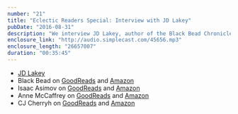 ```yaml
---
number: "21"
title: "Eclectic Readers Special: Interview with JD Lakey"
pubDate: "2016-08-31"
description: "We interview JD Lakey, author of the Black Bead Chronicles. We delve deep into the world and find out it is made up of more than psychics, the importance of their matriarchal society and a whole lot more. We also discuss her unusual inspiration to help her write."
enclosure_link: "http://audio.simplecast.com/45656.mp3"
enclosure_length: "26657007"
duration: "00:35:45"
---
```

- [JD Lakey](http://jdlakey.com/)
- Black Bead on [GoodReads](https://www.goodreads.com/book/show/28869444-black-bead) and [Amazon](https://amzn.com/B01AIK7OSM)
- Isaac Asimov on [GoodReads](https://www.goodreads.com/author/show/16667.Isaac_Asimov) and [Amazon](https://www.amazon.com/Isaac-Asimov/e/B003RY2ISS)
- Anne McCaffrey on [GoodReads](https://www.goodreads.com/author/show/26.Anne_McCaffrey) and [Amazon](https://www.amazon.com/Anne-McCaffrey/e/B000ARA0JO)
- CJ Cherryh on [GoodReads](https://www.goodreads.com/author/show/989968.C_J_Cherryh) and [Amazon](https://www.amazon.com/C.-J.-Cherryh/e/B000APR80U)

